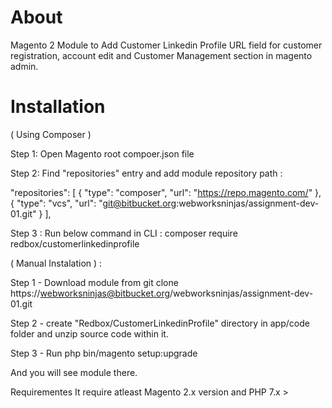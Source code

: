 About
======
Magento 2 Module to Add Customer Linkedin Profile URL field for customer registration, account edit and Customer Management section
in magento admin.


Installation
=============

( Using Composer )



Step 1:
Open Magento root compoer.json file



Step 2:
Find "repositories" entry and add module repository path :

"repositories": [
        {
            "type": "composer",
            "url": "https://repo.magento.com/"
        },
        {
            "type": "vcs",
            "url": "git@bitbucket.org:webworksninjas/assignment-dev-01.git"
        }
    ],



Step 3 :
Run below command in CLI :
composer require redbox/customerlinkedinprofile



( Manual Instalation ) :




Step 1 - Download module from git clone https://webworksninjas@bitbucket.org/webworksninjas/assignment-dev-01.git


Step 2 - create "Redbox/CustomerLinkedinProfile" directory in app/code folder and unzip source code within it.


Step 3 - Run php bin/magento setup:upgrade

And you will see module there.

Requirementes
It require atleast Magento 2.x version and PHP 7.x >